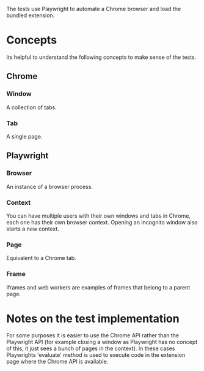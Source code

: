 The tests use Playwright to automate a Chrome browser and load the bundled extension.

# Concepts
Its helpful to understand the following concepts to make sense of the tests.

## Chrome
### Window
A collection of tabs.
### Tab
A single page.

## Playwright
### Browser
An instance of a browser process.
### Context
You can have multiple users with their own windows and tabs in Chrome, each one has their own browser context. Opening an incognito window also starts a new context.
### Page
Equivalent to a Chrome tab.
### Frame
Iframes and web workers are examples of frames that belong to a parent page.

# Notes on the test implementation
For some purposes it is easier to use the Chrome API rather than the Playwright API (for example closing a window as Playwright has no concept of this, it just sees a bunch of pages in the context). In these cases Playwrights 'evaluate' method is used to execute code in the extension page where the Chrome API is available.
